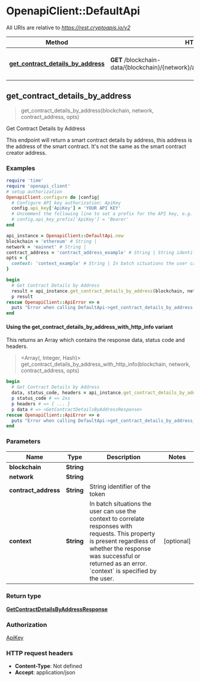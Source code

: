 # OpenapiClient::DefaultApi

All URIs are relative to *https://rest.cryptoapis.io/v2*

| Method | HTTP request | Description |
| ------ | ------------ | ----------- |
| [**get_contract_details_by_address**](DefaultApi.md#get_contract_details_by_address) | **GET** /blockchain-data/{blockchain}/{network}/addresses/{contractAddress}/contract | Get Contract Details by Address |


## get_contract_details_by_address

> <GetContractDetailsByAddressResponse> get_contract_details_by_address(blockchain, network, contract_address, opts)

Get Contract Details by Address

This endpoint will return a smart contract details by address, this address is the address of the smart contract. It's not the same as the smart contract creator address.

### Examples

```ruby
require 'time'
require 'openapi_client'
# setup authorization
OpenapiClient.configure do |config|
  # Configure API key authorization: ApiKey
  config.api_key['ApiKey'] = 'YOUR API KEY'
  # Uncomment the following line to set a prefix for the API key, e.g. 'Bearer' (defaults to nil)
  # config.api_key_prefix['ApiKey'] = 'Bearer'
end

api_instance = OpenapiClient::DefaultApi.new
blockchain = 'ethereum' # String | 
network = 'mainnet' # String | 
contract_address = 'contract_address_example' # String | String identifier of the token
opts = {
  context: 'context_example' # String | In batch situations the user can use the context to correlate responses with requests. This property is present regardless of whether the response was successful or returned as an error. `context` is specified by the user.
}

begin
  # Get Contract Details by Address
  result = api_instance.get_contract_details_by_address(blockchain, network, contract_address, opts)
  p result
rescue OpenapiClient::ApiError => e
  puts "Error when calling DefaultApi->get_contract_details_by_address: #{e}"
end
```

#### Using the get_contract_details_by_address_with_http_info variant

This returns an Array which contains the response data, status code and headers.

> <Array(<GetContractDetailsByAddressResponse>, Integer, Hash)> get_contract_details_by_address_with_http_info(blockchain, network, contract_address, opts)

```ruby
begin
  # Get Contract Details by Address
  data, status_code, headers = api_instance.get_contract_details_by_address_with_http_info(blockchain, network, contract_address, opts)
  p status_code # => 2xx
  p headers # => { ... }
  p data # => <GetContractDetailsByAddressResponse>
rescue OpenapiClient::ApiError => e
  puts "Error when calling DefaultApi->get_contract_details_by_address_with_http_info: #{e}"
end
```

### Parameters

| Name | Type | Description | Notes |
| ---- | ---- | ----------- | ----- |
| **blockchain** | **String** |  |  |
| **network** | **String** |  |  |
| **contract_address** | **String** | String identifier of the token |  |
| **context** | **String** | In batch situations the user can use the context to correlate responses with requests. This property is present regardless of whether the response was successful or returned as an error. &#x60;context&#x60; is specified by the user. | [optional] |

### Return type

[**GetContractDetailsByAddressResponse**](GetContractDetailsByAddressResponse.md)

### Authorization

[ApiKey](../README.md#ApiKey)

### HTTP request headers

- **Content-Type**: Not defined
- **Accept**: application/json

